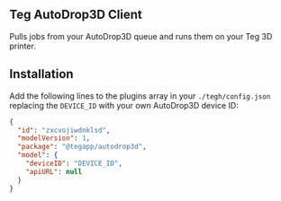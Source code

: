 ## Teg AutoDrop3D Client

Pulls jobs from your AutoDrop3D queue and runs them on your Teg 3D printer.

## Installation

Add the following lines to the plugins array in your `./tegh/config.json` replacing the `DEVICE_ID` with your own AutoDrop3D device ID:

```json
{
  "id": "zxcvojiwdnklsd",
  "modelVersion": 1,
  "package": "@tegapp/autodrop3d",
  "model": {
    "deviceID": "DEVICE_ID",
    "apiURL": null
  }
}
```
